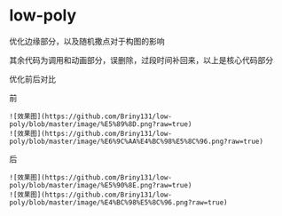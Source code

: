 # low-poly
优化边缘部分，以及随机撒点对于构图的影响


其余代码为调用和动画部分，误删除，过段时间补回来，以上是核心代码部分

优化前后对比

前
```
![效果图](https://github.com/Briny131/low-poly/blob/master/image/%E5%89%8D.png?raw=true)
![效果图](https://github.com/Briny131/low-poly/blob/master/image/%E6%9C%AA%E4%BC%98%E5%8C%96.png?raw=true)
```
后
```
![效果图](https://github.com/Briny131/low-poly/blob/master/image/%E5%90%8E.png?raw=true)
![效果图](https://github.com/Briny131/low-poly/blob/master/image/%E4%BC%98%E5%8C%96.png?raw=true)
```
